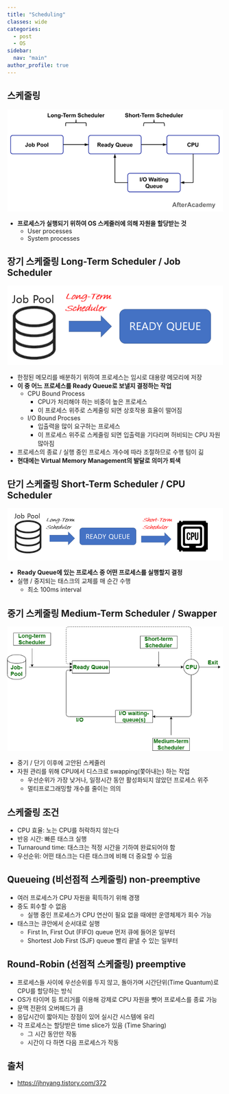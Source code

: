 ```yaml
---
title: "Scheduling"
classes: wide
categories: 
  - post
  - OS
sidebar:
  nav: "main"
author_profile: true
---
```

   
## 스케줄링
![post_thumbnail](/assets/images/img(2).png)
* **프로세스가 실행되기 위하여 OS 스케줄러에 의해 자원을 할당받는 것**
  * User processes 
  * System processes 

## 장기 스케줄링 Long-Term Scheduler / Job Scheduler

![post_thumbnail](/assets/images/img.png)
* 한정된 메모리를 배분하기 위하여 프로세스는 임시로 대용량 메모리에 저장
* **이 중 어느 프로세스를 Ready Queue로 보낼지 결정하는 작업**
  * CPU Bound Process 
    - CPU가 처리해야 하는 비중이 높은 프로세스
    - 이 프로세스 위주로 스케줄링 되면 상호작용 효율이 떨어짐
  * I/O Bound Procses 
    - 입출력을 많이 요구하는 프로세스
    - 이 프로세스 위주로 스케줄링 되면 입출력을 기다리며 허비되는 CPU 자원 많아짐
* 프로세스의 종료 / 실행 중인 프로세스 개수에 따라 조절하므로 수행 텀이 긺
* **현대에는 Virtual Memory Management의 발달로 의미가 퇴색**

## 단기 스케줄링 Short-Term Scheduler / CPU Scheduler

![post_thumbnail](/assets/images/img(1).png)
* **Ready Queue에 있는 프로세스 중 어떤 프로세스를 실행할지 결정**
* 실행 / 중지되는 태스크의 교체를 매 순간 수행
  * 최소 100ms interval

## 중기 스케줄링 Medium-Term Scheduler / Swapper

![post_thumbnail](/assets/images/img(3).png)
* 중기 / 단기 이후에 고안된 스케줄러
* 자원 관리를 위해 CPU에서 디스크로 swapping(쫓아내는) 하는 작업 
  * 우선순위가 가장 낮거나, 일정시간 동안 활성화되지 않았던 프로세스 위주
  * 멀티프로그래밍할 개수를 줄이는 의의

## 스케줄링 조건
* CPU 효율: 노는 CPU를 허락하지 않는다
* 반응 시간: 빠른 태스크 실행
* Turnaround time: 태스크는 적정 시간을 기하여 완료되어야 함
* 우선순위: 어떤 태스크는 다른 태스크에 비해 더 중요할 수 있음

## Queueing (비선점적 스케줄링) non-preemptive
* 여러 프로세스가 CPU 자원을 획득하기 위해 경쟁
* 중도 회수할 수 없음
  * 실행 중인 프로세스가 CPU 연산이 필요 없을 때에만 운영체제가 회수 가능
* 태스크는 큐안에서 순서대로 실행
  * First In, First Out (FIFO) queue 먼저 큐에 들어온 일부터
  * Shortest Job First (SJF) queue 빨리 끝낼 수 있는 일부터 

## Round-Robin (선점적 스케줄링) preemptive
* 프로세스들 사이에 우선순위를 두지 않고, 돌아가며 시간단위(Time Quantum)로 CPU를 할당하는 방식
* OS가 타이머 등 트리거를 이용해 강제로 CPU 자원을 뺏어 프로세스를 종료 가능
* 문맥 전환의 오버헤드가 큼
* 응답시간이 짧아지는 장점이 있어 실시간 시스템에 유리
* 각 프로세스는 할당받은 time slice가 있음 (Time Sharing)
  * 그 시간 동안만 작동
  * 시간이 다 하면 다음 프로세스가 작동

## 출처
* <https://jhnyang.tistory.com/372>